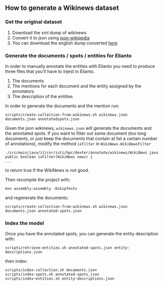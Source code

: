 ## How to generate a Wikinews dataset

### Get the original dataset

  1. Download the xml dump of wikinews
  2. Convert it to json using [json-wikipedia](https://github.com/diegoceccarelli/json-wikipedia)
  3. You can download the english dump converted [here](https://dl.dropboxusercontent.com/u/4663256/datasets/en-wikinews.json.gz)
  
### Generate the documents / spots / entities for Elianto

In order to manually annotate the entities with Elianto you need to produce three files 
that you'll have to injest in Elianto. 
  1. The documents 
  2. The mentions for each document and the entity assigned by the annotators
  3. The description of the entities
  
In order to generate the documents and the mention run: 
 
    scripts/create-collection-from-wikinews.sh wikinews.json documents.json annotatedspots.json

Given the json wikinews, `wikinews.json` will generate the documents and the annotated spots.
If you want to filter out some document (too long documents, or just keep the documents that contain at
list a certain number of annotations), modify the method `isFilter` in `WikiNews.WikiNewsFilter`

    ./src/main/java/it/cnr/isti/hpc/dexter/annotate/wikinews/WikiNews.java
	public boolean isFilter(WikiNews news) {
    ...
	

to return true if the WikiNews is not good. 

Then recompile the project with:

    mvn assembly:assembly -DskipTests

and regenerate the documents:

    scripts/create-collection-from-wikinews.sh wikinews.json documents.json annotated-spots.json


### Index the model

Once you have the annotated spots, you can generate the entity description with: 

	scripts/retrieve-entities.sh annotated-spots.json entity-descriptions.json

then index: 

    scripts/index-collection.sh documents.json
    scripts/index-spots.sh annotated-spots.json
	scripts/index-entities.sh entity-descriptions.json
